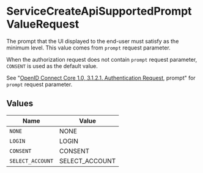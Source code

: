 # ServiceCreateApiSupportedPromptValueRequest

The prompt that the UI displayed to the end-user must satisfy as the minimum level. This value comes from `prompt` request parameter.

When the authorization request does not contain `prompt` request parameter, `CONSENT` is used as the default value.

See "[OpenID Connect Core 1.0, 3.1.2.1. Authentication Request](https://openid.net/specs/openid-connect-core-1_0.html#AuthRequest), prompt" for `prompt` request parameter.



## Values

| Name             | Value            |
| ---------------- | ---------------- |
| `NONE`           | NONE             |
| `LOGIN`          | LOGIN            |
| `CONSENT`        | CONSENT          |
| `SELECT_ACCOUNT` | SELECT_ACCOUNT   |